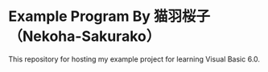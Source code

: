 # Example Program By  猫羽桜子（Nekoha-Sakurako）

This repository for hosting my example project for learning Visual Basic 6.0.

